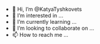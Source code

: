 - 👋 Hi, I’m @KatyaTyshkovets
- 👀 I’m interested in ...
- 🌱 I’m currently learning ...
- 💞️ I’m looking to collaborate on ...
- 📫 How to reach me ...

<!---
KatyaTyshkovets/KatyaTyshkovets is a ✨ special ✨ repository because its `README.md` (this file) appears on your GitHub profile.
You can click the Preview link to take a look at your changes.
--->
